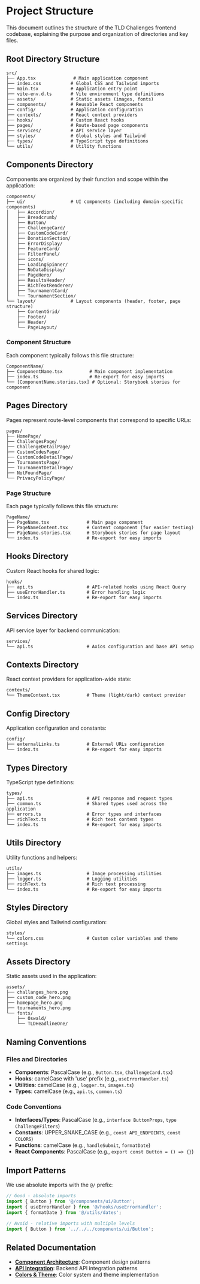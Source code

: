 # Project Structure

This document outlines the structure of the TLD Challenges frontend codebase, explaining the purpose and organization of directories and key files.

## Root Directory Structure

```
src/
├── App.tsx              # Main application component
├── index.css           # Global CSS and Tailwind imports
├── main.tsx            # Application entry point
├── vite-env.d.ts       # Vite environment type definitions
├── assets/             # Static assets (images, fonts)
├── components/         # Reusable React components
├── config/             # Application configuration
├── contexts/           # React context providers
├── hooks/              # Custom React hooks
├── pages/              # Route-based page components
├── services/           # API service layer
├── styles/             # Global styles and Tailwind
├── types/              # TypeScript type definitions
└── utils/              # Utility functions
```

## Components Directory

Components are organized by their function and scope within the application:

```
components/
├── ui/                 # UI components (including domain-specific components)
│   ├── Accordion/
│   ├── Breadcrumb/
│   ├── Button/
│   ├── ChallengeCard/
│   ├── CustomCodeCard/
│   ├── DonationSection/
│   ├── ErrorDisplay/
│   ├── FeatureCard/
│   ├── FilterPanel/
│   ├── icons/
│   ├── LoadingSpinner/
│   ├── NoDataDisplay/
│   ├── PageHero/
│   ├── ResultsHeader/
│   ├── RichTextRenderer/
│   ├── TournamentCard/
│   └── TournamentSection/
└── layout/             # Layout components (header, footer, page structure)
    ├── ContentGrid/
    ├── Footer/
    ├── Header/
    └── PageLayout/
```

### Component Structure

Each component typically follows this file structure:

```
ComponentName/
├── ComponentName.tsx          # Main component implementation
├── index.ts                   # Re-export for easy imports
└── [ComponentName.stories.tsx] # Optional: Storybook stories for component
```

## Pages Directory

Pages represent route-level components that correspond to specific URLs:

```
pages/
├── HomePage/
├── ChallengesPage/
├── ChallengeDetailPage/
├── CustomCodesPage/
├── CustomCodeDetailPage/
├── TournamentsPage/
├── TournamentDetailPage/
├── NotFoundPage/
└── PrivacyPolicyPage/
```

### Page Structure

Each page typically follows this file structure:

```
PageName/
├── PageName.tsx              # Main page component
├── PageNameContent.tsx       # Content component (for easier testing)
├── PageName.stories.tsx      # Storybook stories for page layout
└── index.ts                  # Re-export for easy imports
```

## Hooks Directory

Custom React hooks for shared logic:

```
hooks/
├── api.ts                    # API-related hooks using React Query
├── useErrorHandler.ts        # Error handling logic
└── index.ts                  # Re-export for easy imports
```

## Services Directory

API service layer for backend communication:

```
services/
└── api.ts                    # Axios configuration and base API setup
```

## Contexts Directory

React context providers for application-wide state:

```
contexts/
└── ThemeContext.tsx          # Theme (light/dark) context provider
```

## Config Directory

Application configuration and constants:

```
config/
├── externalLinks.ts          # External URLs configuration
└── index.ts                  # Re-export for easy imports
```

## Types Directory

TypeScript type definitions:

```
types/
├── api.ts                    # API response and request types
├── common.ts                 # Shared types used across the application
├── errors.ts                 # Error types and interfaces
├── richText.ts               # Rich text content types
└── index.ts                  # Re-export for easy imports
```

## Utils Directory

Utility functions and helpers:

```
utils/
├── images.ts                 # Image processing utilities
├── logger.ts                 # Logging utilities
├── richText.ts               # Rich text processing
└── index.ts                  # Re-export for easy imports
```

## Styles Directory

Global styles and Tailwind configuration:

```
styles/
└── colors.css                # Custom color variables and theme settings
```

## Assets Directory

Static assets used in the application:

```
assets/
├── challanges_hero.png
├── custom_code_hero.png
├── homepage_hero.png
├── tournaments_hero.png
└── fonts/
    ├── Oswald/
    └── TLDHeadlineOne/
```

## Naming Conventions

### Files and Directories

- **Components**: PascalCase (e.g., `Button.tsx`, `ChallengeCard.tsx`)
- **Hooks**: camelCase with 'use' prefix (e.g., `useErrorHandler.ts`)
- **Utilities**: camelCase (e.g., `logger.ts`, `images.ts`)
- **Types**: camelCase (e.g., `api.ts`, `common.ts`)

### Code Conventions

- **Interfaces/Types**: PascalCase (e.g., `interface ButtonProps`, `type ChallengeFilters`)
- **Constants**: UPPER_SNAKE_CASE (e.g., `const API_ENDPOINTS`, `const COLORS`)
- **Functions**: camelCase (e.g., `handleSubmit`, `formatDate`)
- **React Components**: PascalCase (e.g., `export const Button = () => {}`)

## Import Patterns

We use absolute imports with the `@/` prefix:

```typescript
// Good - absolute imports
import { Button } from '@/components/ui/Button';
import { useErrorHandler } from '@/hooks/useErrorHandler';
import { formatDate } from '@/utils/dates';

// Avoid - relative imports with multiple levels
import { Button } from '../../../components/ui/Button';
```

## Related Documentation

- **[Component Architecture](./component-architecture.md)**: Component design patterns
- **[API Integration](./api.md)**: Backend API integration patterns
- **[Colors & Theme](./colors.md)**: Color system and theme implementation
